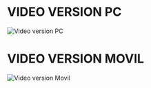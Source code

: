 # VIDEO VERSION PC
![Video version PC](storage/parte_2.gif)
# VIDEO VERSION MOVIL
![Video version Movil](storage/parte_2Responsive.gif)
